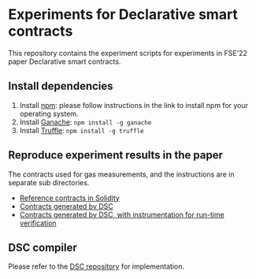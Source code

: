 # Experiments for Declarative smart contracts

This repository contains the experiment scripts for experiments in FSE'22 paper 
Declarative smart contracts.

## Install dependencies

1. Install [npm](https://docs.npmjs.com/downloading-and-installing-node-js-and-npm): please follow instructions in the link to install npm for your operating system.
2. Install [Ganache](https://trufflesuite.com/ganache/): ``npm install -g ganache``
3. Install [Truffle](https://trufflesuite.com/docs/truffle/getting-started/installation/): ``npm install -g truffle``

## Reproduce experiment results in the paper

The contracts used for gas measurements, and the instructions 
are in separate sub directories.

* [Reference contracts in Solidity](solidity/)
* [Contracts generated by DSC](dsc/)
* [Contracts generated by DSC, with instrumentation for run-time verification](dsc-instruments/)

## DSC compiler

Please refer to the [DSC repository](https://github.com/HaoxianChen/declarative-smart-contracts) for implementation.
